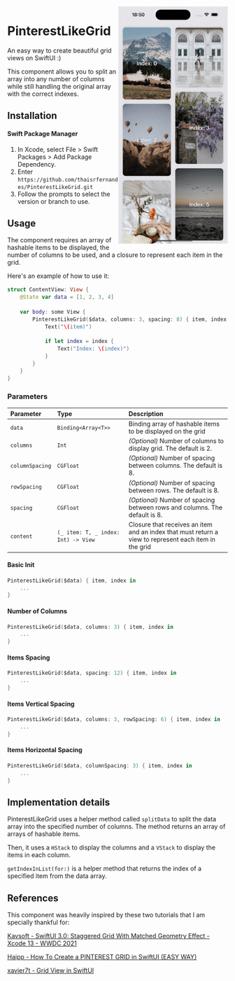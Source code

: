 <img align="right" src="demo.gif" width="250px" />

# PinterestLikeGrid

An easy way to create beautiful grid views on SwiftUI :) 

This component allows you to split an array into any number of columns while still handling the original array with the correct indexes.


## Installation

#### Swift Package Manager
1. In Xcode, select File > Swift Packages > Add Package Dependency.
2. Enter `https://github.com/thaisrfernandes/PinterestLikeGrid.git`
3. Follow the prompts to select the version or branch to use.


## Usage

The component requires an array of hashable items to be displayed, the number of columns to be used, and a closure to represent each item in the grid.

Here's an example of how to use it:

```swift
struct ContentView: View {
    @State var data = [1, 2, 3, 4]
    
    var body: some View {
        PinterestLikeGrid($data, columns: 3, spacing: 8) { item, index in
            Text("\(item)")

            if let index = index {
                Text("Index: \(index)")
            }
        }
    }
}
```

### Parameters

| Parameter   | Type       | Description                           |
| :---------- | :--------- | :---------------------------------- |
| `data` | `Binding<Array<T>>` | Binding array of hashable items to be displayed on the grid |
| `columns` | `Int` | _(Optional)_ Number of columns to display grid. The default is 2.  |
| `columnSpacing` | `CGFloat` | _(Optional)_ Number of spacing between columns. The default is 8.  |
| `rowSpacing` | `CGFloat` | _(Optional)_ Number of spacing between rows. The default is 8.  |
| `spacing` | `CGFloat` | _(Optional)_ Number of spacing between rows and columns. The default is 8.  |
| `content` | `(_ item: T, _ index: Int) -> View` | Closure that receives an item and an index that must return a view to represent each item in the grid |



#### Basic Init

```swift
PinterestLikeGrid($data) { item, index in
    ...
}
```

#### Number of Columns

```swift
PinterestLikeGrid($data, columns: 3) { item, index in
    ...
}
```

#### Items Spacing

```swift
PinterestLikeGrid($data, spacing: 12) { item, index in
    ...
}
```

#### Items Vertical Spacing

```swift
PinterestLikeGrid($data, columns: 3, rowSpacing: 6) { item, index in
    ...
}
```

#### Items Horizontal Spacing

```swift
PinterestLikeGrid($data, columnSpacing: 3) { item, index in
    ...
}
```


## Implementation details

PinterestLikeGrid uses a helper method called `splitData` to split the data array into the specified number of columns. The method returns an array of arrays of hashable items.

Then, it uses a `HStack` to display the columns and a `VStack` to display the items in each column.

`getIndexInList(for:)` is a helper method that returns the index of a specified item from the data array.


## References

This component was heavily inspired by these two tutorials that I am specially thankful for:

[Kavsoft - SwiftUI 3.0: Staggered Grid With Matched Geometry Effect - Xcode 13 - WWDC 2021](https://www.youtube.com/watch?v=VrwINubmq5g)

[Haipp - How To Create a PINTEREST GRID in SwiftUI (EASY WAY)](https://www.youtube.com/watch?v=TvkmI4CXsh0)

[xavier7t - Grid View in SwiftUI](https://xavier7t.com/grid-view-in-swiftui)
